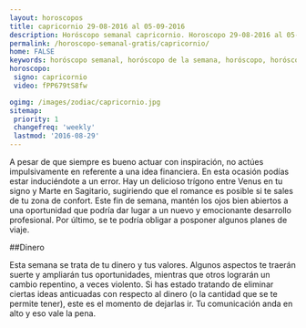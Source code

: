 ```yaml
---
layout: horoscopos
title: capricornio 29-08-2016 al 05-09-2016 
description: Horóscopo semanal capricornio. Horoscopo 29-08-2016 al 05-09-2016. Horoscopos univision gratis
permalink: /horoscopo-semanal-gratis/capricornio/
home: FALSE
keywords: horóscopo semanal, horóscopo de la semana, horóscopo, horóscopo gratis,horóscopos, horóscopo esperanza gracia, horoscopos capricornio la semana, horóscopos gratis, Tarot, Astrologia, Zodíaco, capricornio, horoscopo gratis
horoscopo:
 signo: capricornio
 video: fPP679tS8fw

ogimg: /images/zodiac/capricornio.jpg
sitemap:
 priority: 1
 changefreq: 'weekly'
 lastmod: '2016-08-29'
---
```



A pesar de que siempre es bueno actuar con inspiración, no actúes impulsivamente en referente a una idea financiera. En esta ocasión podías estar induciéndote a un error. Hay un delicioso trígono entre Venus en tu signo y Marte en Sagitario, sugiriendo que el romance es posible si te sales de tu zona de confort. Este fin de semana, mantén los ojos bien abiertos a una oportunidad que podría dar lugar a un nuevo y emocionante desarrollo profesional. Por último, se te podría obligar a posponer algunos planes de viaje.

##Dinero

Esta semana se trata de tu dinero y tus valores. Algunos aspectos te traerán suerte y ampliarán tus oportunidades, mientras que otros lograrán un cambio repentino, a veces violento. Si has estado tratando de eliminar ciertas ideas anticuadas con respecto al dinero (o la cantidad que se te permite tener), este es el momento de dejarlas ir. Tu comunicación anda en alto y eso vale la pena.